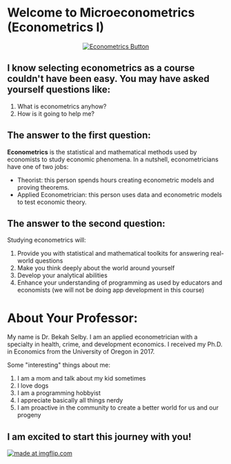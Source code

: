 # Welcome to Microeconometrics (Econometrics I)
<center>
<a class="center" href="https://imgflip.com/i/2x7fs4"><img src="https://i.imgflip.com/2x7fs4.jpg" title="Econometrics Button"/></a>
</center>

## I know selecting econometrics as a course couldn't have been easy. You may have asked yourself questions like:
1. What is econometrics anyhow?
2. How is it going to help me?

## The answer to the first question:
**Econometrics** is the statistical and mathematical methods used by economists to study economic phenomena. In a nutshell, econometricians have one of two jobs:
* Theorist: this person spends hours creating econometric models and proving theorems.
* Applied Econometrician: this person uses data and econometric models to test economic theory.

## The answer to the second question:
Studying econometrics will:
1. Provide you with statistical and mathematical toolkits for answering real-world questions
2. Make you think deeply about the world around yourself
3. Develop your analytical abilities
4. Enhance your understanding of programming as used by educators and economists (we will not be doing app development in this course)

# About Your Professor:
My name is Dr. Bekah Selby. I am an applied econometrician with a specialty in health, crime, and development economics. I received my Ph.D. in Economics from the University of Oregon in 2017.

Some "interesting" things about me:
1. I am a mom and talk about my kid sometimes
2. I love dogs
3. I am a programming hobbyist
4. I appreciate basically all things nerdy
5. I am proactive in the community to create a better world for us and our progeny

## I am excited to start this journey with you!
<a href="https://imgflip.com/i/2x7j08"><img src="https://i.imgflip.com/2x7j08.jpg" title="made at imgflip.com"/></a>
